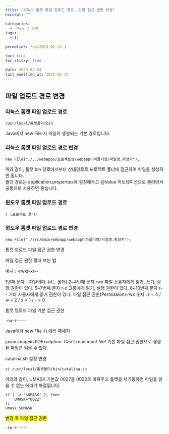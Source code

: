 ```yaml
---
title: "리눅스 톰캣 파일 업로드 경로, 파일 접근 권한 변경"
excerpt: ""

categories:
  - 리눅스 / 운영
tags:
  - []

permalink: /op/2023-02-24-1

toc: true
toc_sticky: true

date: 2023-02-24
last_modified_at: 2023-02-24
---
```


## 파일 업로드 경로 변경

### 리눅스 톰캣 파일 업로드 경로
```
/usr/local/톰캣폴더/bin
```
Java에서 new File 시 파일이 생성되는 기본 경로입니다.

### 리눅스 톰캣 파일 업로드 경로 변경
```
new File("./../webapps/프로젝트명/webapp이하폴더명/파일명.확장자");
```
위와 같이, 톰캣 bin 경로에서부터 상대경로로 프로젝트 폴더에 접근하여 파일을 생성하면 됩니다.  
폴더 경로는 application.properties에 설정해두고 @Value 어노테이션으로 불러와서 공통으로 사용하면 좋습니다.

### 윈도우 톰캣 파일 업로드 경로
```
/ (프로젝트 폴더)
```

### 윈도우 톰캣 파일 업로드 경로 변경
```
new File("./src/main/webapp/webapp이하폴더명/파일명.확장자");
```





톰캣 업로드 파일 접근 권한 변경


파일 접근 권한 형태 보는 법

예시 : -rwxr-xr--

1번째 문자	-	파일이다. (d는 폴더)
2~4번째 문자	rwx	파일 소유자에게 읽기, 쓰기, 실행 권한이 있다.
5~7번째 문자	r-x	그룹에게 읽기, 실행 권한이 있다.
8~10번째 문자	r--	기타 사용자에게 읽기 권한이 있다.
파일 접근 권한(Permission) rwx 숫자 : r = 4 / w = 2 / x = 1 / - = 0



톰캣 업로드 파일 기본 접근 권한

-rw-r-----



Java에서 new File 시 에러 메세지

javax.imageio.IIOException: Can't read input file!
기본 파일 접근 권한으로 생성된 파일은 읽을 수 없다.



catalina.sh 설정 변경
```
vi /usr/local/톰캣폴더/bin/catalina.sh
```
아래와 같이, UMASK 기본값 0027을 0022로 바꿔주고 톰캣을 재기동하면 파일을 읽을 수 없는 에러가 해결됩니다.
```
if [ -z "$UMASK" ]; then
    UMASK="0022"
fi
umask $UMASK
```

<mark>변경 후 파일 접근 권한</mark>
```
-rw-r--r--
```